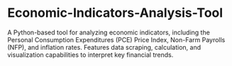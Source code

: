 # Economic-Indicators-Analysis-Tool
A Python-based tool for analyzing economic indicators, including the Personal Consumption Expenditures (PCE) Price Index, Non-Farm Payrolls (NFP), and inflation rates. Features data scraping, calculation, and visualization capabilities to interpret key financial trends.
